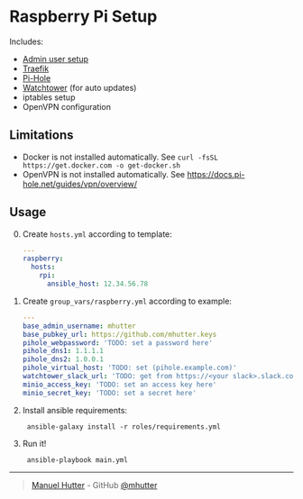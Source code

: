 # Raspberry Pi Setup

Includes:
* [Admin user setup][mhutter-base]
* [Traefik][traefik]
* [Pi-Hole][pihole]
* [Watchtower][watchtower] (for auto updates)
* iptables setup
* OpenVPN configuration

## Limitations

- Docker is not installed automatically. See `curl -fsSL https://get.docker.com -o get-docker.sh`
- OpenVPN is not installed automatically. See https://docs.pi-hole.net/guides/vpn/overview/

## Usage

0. Create `hosts.yml` according to template:
    ```yaml
    ---
    raspberry:
      hosts:
        rpi:
          ansible_host: 12.34.56.78
    ```
0. Create `group_vars/raspberry.yml` according to example:
    ```yaml
    ---
    base_admin_username: mhutter
    base_pubkey_url: https://github.com/mhutter.keys
    pihole_webpassword: 'TODO: set a password here'
    pihole_dns1: 1.1.1.1
    pihole_dns2: 1.0.0.1
    pihole_virtual_host: 'TODO: set (pihole.example.com)'
    watchtower_slack_url: 'TODO: get from https://<your slack>.slack.com/apps'
    minio_access_key: 'TODO: set an access key here'
    minio_secret_key: 'TODO: set a secret here'
    ```
0. Install ansible requirements:

        ansible-galaxy install -r roles/requirements.yml

0. Run it!

        ansible-playbook main.yml


---

> [Manuel Hutter](https://hutter.io) - GitHub [@mhutter](https://github.com)

[mhutter-base]: https://github.com/mhutter/ansible-base
[traefik]: https://traefik.io/
[pihole]: https://pi-hole.net/
[watchtower]: https://github.com/containrrr/watchtower
